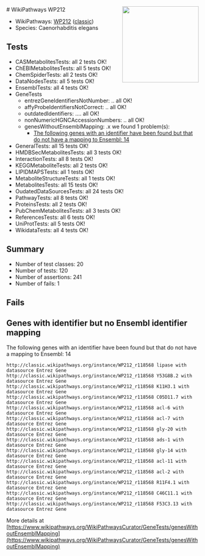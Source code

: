 <img style="float: right; width: 200px" src="https://upload.wikimedia.org/wikipedia/commons/thumb/8/83/Wplogo_with_text_500.png/640px-Wplogo_with_text_500.png" />
# WikiPathways WP212

* WikiPathways: [WP212](https://wikipathways.org/pathways/WP212) ([classic](https://classic.wikipathways.org/instance/WP212))
* Species: Caenorhabditis elegans
## Tests
* CASMetabolitesTests: all 2 tests OK!
* ChEBIMetabolitesTests: all 5 tests OK!
* ChemSpiderTests: all 2 tests OK!
* DataNodesTests: all 5 tests OK!
* EnsemblTests: all 4 tests OK!
* GeneTests
    * entrezGeneIdentifiersNotNumber: .. all OK!
    * affyProbeIdentifiersNotCorrect: .. all OK!
    * outdatedIdentifiers: .... all OK!
    * nonNumericHGNCAccessionNumbers: .. all OK!
    * genesWithoutEnsemblMapping: .x we found 1 problem(s):
        * [The following genes with an identifier have been found but that do not have a mapping to Ensembl: 14](#c4e54311)
* GeneralTests: all 15 tests OK!
* HMDBSecMetabolitesTests: all 3 tests OK!
* InteractionTests: all 8 tests OK!
* KEGGMetaboliteTests: all 2 tests OK!
* LIPIDMAPSTests: all 1 tests OK!
* MetaboliteStructureTests: all 1 tests OK!
* MetabolitesTests: all 15 tests OK!
* OudatedDataSourcesTests: all 24 tests OK!
* PathwayTests: all 8 tests OK!
* ProteinsTests: all 2 tests OK!
* PubChemMetabolitesTests: all 3 tests OK!
* ReferencesTests: all 6 tests OK!
* UniProtTests: all 5 tests OK!
* WikidataTests: all 4 tests OK!


## Summary

* Number of test classes: 20
* Number of tests: 120
* Number of assertions: 241
* Number of fails: 1

## Fails

<a name="c4e54311" />

## Genes with identifier but no Ensembl identifier mapping

The following genes with an identifier have been found but that do not have a mapping to Ensembl: 14
```
http://classic.wikipathways.org/instance/WP212_r118568 lipase with datasource Entrez Gene
http://classic.wikipathways.org/instance/WP212_r118568 Y53G8B.2 with datasource Entrez Gene
http://classic.wikipathways.org/instance/WP212_r118568 K11H3.1 with datasource Entrez Gene
http://classic.wikipathways.org/instance/WP212_r118568 C05D11.7 with datasource Entrez Gene
http://classic.wikipathways.org/instance/WP212_r118568 acl-6 with datasource Entrez Gene
http://classic.wikipathways.org/instance/WP212_r118568 acl-7 with datasource Entrez Gene
http://classic.wikipathways.org/instance/WP212_r118568 gly-20 with datasource Entrez Gene
http://classic.wikipathways.org/instance/WP212_r118568 ads-1 with datasource Entrez Gene
http://classic.wikipathways.org/instance/WP212_r118568 gly-14 with datasource Entrez Gene
http://classic.wikipathways.org/instance/WP212_r118568 acl-11 with datasource Entrez Gene
http://classic.wikipathways.org/instance/WP212_r118568 acl-2 with datasource Entrez Gene
http://classic.wikipathways.org/instance/WP212_r118568 R11F4.1 with datasource Entrez Gene
http://classic.wikipathways.org/instance/WP212_r118568 C46C11.1 with datasource Entrez Gene
http://classic.wikipathways.org/instance/WP212_r118568 F53C3.13 with datasource Entrez Gene
```

More details at [https://www.wikipathways.org/WikiPathwaysCurator/GeneTests/genesWithoutEnsemblMapping](https://www.wikipathways.org/WikiPathwaysCurator/GeneTests/genesWithoutEnsemblMapping)

